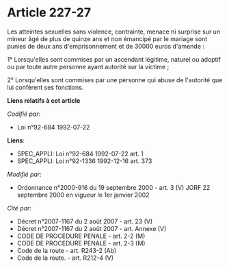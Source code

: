 # Article 227-27

Les atteintes sexuelles sans violence, contrainte, menace ni surprise sur un mineur âgé de plus de quinze ans et non émancipé
par le mariage sont punies de deux ans d'emprisonnement et de 30000 euros d'amende :

1° Lorsqu'elles sont commises par un ascendant légitime, naturel ou adoptif ou par toute autre personne ayant autorité sur la
victime ;

2° Lorsqu'elles sont commises par une personne qui abuse de l'autorité que lui confèrent ses fonctions.

**Liens relatifs à cet article**

_Codifié par_:

  - Loi n°92-684 1992-07-22

**Liens**:

  - SPEC_APPLI: Loi n°92-684 1992-07-22 art. 1
  - SPEC_APPLI: Loi n°92-1336 1992-12-16 art. 373

_Modifié par_:

  - Ordonnance n°2000-916 du 19 septembre 2000 - art. 3 (V) JORF 22 septembre 2000 en vigueur le 1er janvier 2002

_Cité par_:

  - Décret n°2007-1167 du 2 août 2007 - art. 23 (V)
  - Décret n°2007-1167 du 2 août 2007 - art. Annexe (V)
  - CODE DE PROCEDURE PENALE - art. 2-2 (M)
  - CODE DE PROCEDURE PENALE - art. 2-3 (M)
  - Code de la route - art. R243-2 (Ab)
  - Code de la route. - art. R212-4 (V)
